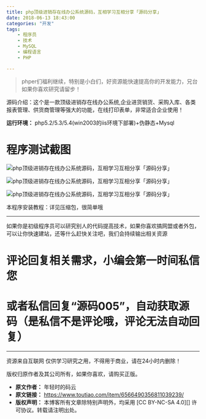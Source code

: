 ```yaml
---
title: php顶级进销存在线办公系统源码，互相学习互相分享「源码分享」
date: 2018-06-13 18:43:00
categories: "开发"
tags:
	- 程序员
	- 技术
	- MySQL
	- 编程语言
	- PHP

---
```


> phper们福利继续，特别是小白们，好资源能快速提高你的开发能力，兄台如果你喜欢研究请留步！

源码介绍：这个是一款顶级进销存在线办公系统,企业进货销货、采购入库、各类报表管理、供货商管理等强大的功能，在线打印表单，非常适合企业使用！

**运行环境：** php5.2/5.3/5.4(win2003的iis环境下部署)+伪静态+Mysql

# 程序测试截图 #

![php顶级进销存在线办公系统源码，互相学习互相分享「源码分享」][php]

![php顶级进销存在线办公系统源码，互相学习互相分享「源码分享」][php 1]

![php顶级进销存在线办公系统源码，互相学习互相分享「源码分享」][php 2]

本程序安装教程：详见压缩包，很简单哦

--------------------

如果你是初级程序员可以研究别人的代码提高技术，如果你喜欢搞网盟或者外包，可以让你快速建站，还等什么赶快关注吧，我们会持续输出相关资源

# **评论回复相关需求，小编会第一时间私信您** #

# **或者私信回复“源码005”，自动获取源码（是私信不是评论哦，评论无法自动回复）** #

--------------------

资源来自互联网 仅供学习研究之用，不得用于商业，请在24小时内删除！

版权归原作者及其公司所有，如果你喜欢，请购买正版。


[php]: /pro/os/crawler/N6F7-VMNE-R6FQ.jpg
[php 1]: /pro/os/crawler/VRJF-NRII-VRYQ.jpg
[php 2]: /pro/os/crawler/JJFF-RRZA-IMRV.jpg
 *  **原文作者：** 年轻时的码云
 *  **原文链接：** https://www.toutiao.com/item/6566490356811039239/
 *  **版权声明：** 本博客所有文章除特别声明外，均采用 [CC BY-NC-SA 4.0][] 许可协议。转载请注明出处。